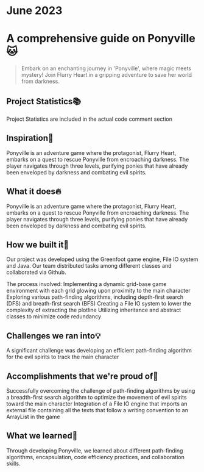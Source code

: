 # June 2023

# A comprehensive guide on Ponyville🐱

>  Embark on an enchanting journey in 'Ponyville', where magic meets mystery! Join Flurry Heart in a gripping adventure to save her world from darkness.

## Project Statistics📚

Project Statistics are included in the actual code comment section

## Inspiration🚀

Ponyville is an adventure game where the protagonist, Flurry Heart, embarks on a quest to rescue Ponyville from encroaching darkness. The player navigates through three levels, purifying ponies that have already been enveloped by darkness and combating evil spirits.

## What it does🔥

Ponyville is an adventure game where the protagonist, Flurry Heart, embarks on a quest to rescue Ponyville from encroaching darkness. The player navigates through three levels, purifying ponies that have already been enveloped by darkness and combating evil spirits.

## How we built it🍔

Our project was developed using the Greenfoot game engine, File IO system and Java. Our team distributed tasks among different classes and collaborated via Github.

The process involved:
Implementing a dynamic grid-base game environment with each grid glowing upon proximity to the main character
Exploring various path-finding algorithms, including depth-first search (DFS) and breath-first search (BFS)
Creating a File IO system to lower the complexity of extracting the plotline
Utilizing inheritance and abstract classes to minimize code redundancy

## Challenges we ran into💡

A significant challenge was developing an efficient path-finding algorithm for the evil spirits to track the main character

## Accomplishments that we're proud of🍦

Successfully overcoming the challenge of path-finding algorithms by using a breadth-first search algorithm to optimize the movement of evil spirits toward the main character
Integration of a File IO engine that imports an external file containing all the texts that follow a writing convention to an ArrayList in the game


## What we learned🌸

Through developing Ponyville, we learned about different path-finding algorithms, encapsulation, code efficiency practices, and collaboration skills.
